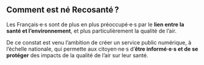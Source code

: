 ## Comment est né **Recosanté**&#8239;?

Les Français·e·s sont de plus en plus préoccupé·e·s par le **lien entre la santé et l’environnement**, et plus particulièrement la qualité de l’air.

De ce constat est venu l’ambition de créer un service public numérique, à l’échelle nationale, qui permette aux citoyen·ne·s d’**être informé·e·s et de se protéger** des impacts de la qualité de l’air sur leur santé.
